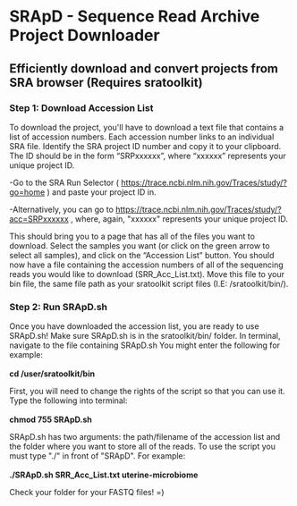 # SRApD - Sequence Read Archive Project Downloader
## Efficiently download and convert projects from SRA browser (Requires sratoolkit)

### Step 1: Download Accession List

To download the project, you'll have to download a text file that contains a list of accession numbers. Each accession number links to an individual SRA file. Identify the SRA project ID number and copy it to your clipboard. The ID should be in the form “SRPxxxxxx”, where “xxxxxx” represents your unique project ID. 

-Go to the SRA Run Selector ( https://trace.ncbi.nlm.nih.gov/Traces/study/?go=home ) and paste your project ID in. 

-Alternatively, you can go to https://trace.ncbi.nlm.nih.gov/Traces/study/?acc=SRPxxxxxx , where, again, "xxxxxx" represents your unique project ID. 

This should bring you to a page that has all of the files you want to download. Select the samples you want (or click on the green arrow to select all samples), and click on the “Accession List” button. You should now have a file containing the accession numbers of all of the sequencing reads you would like to download (SRR_Acc_List.txt). Move this file to your bin file, the same file path as your sratoolkit script files (I.E: /sratoolkit/bin/). 

### Step 2: Run SRApD.sh

Once you have downloaded the accession list, you are ready to use SRApD.sh! Make sure SRApD.sh is in the sratoolkit/bin/ folder. In terminal, navigate to the file containing SRApD.sh You might enter the following for example:<br /><br />
<b>cd /user/sratoolkit/bin</b><br />

First, you will need to change the rights of the script so that you can use it. Type the following into terminal: <br /><br />
<b>chmod 755 SRApD.sh </b><br />

SRApD.sh has two arguments: the path/filename of the accession list and the folder where you want to store all of the reads. To use the script you must type "./" in front of "SRApD". For example: <br /><br />
<b>./SRApD.sh SRR_Acc_List.txt uterine-microbiome </b><br />

Check your folder for your FASTQ files! =) 
